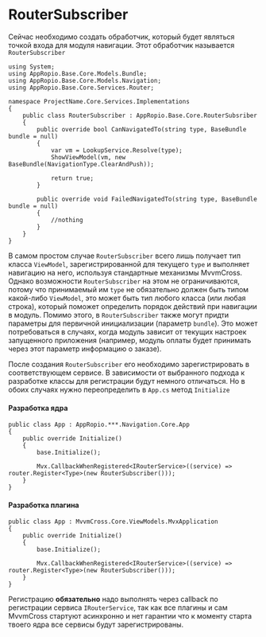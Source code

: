 # RouterSubscriber

Сейчас необходимо создать обработчик, который будет являться точкой входа для модуля навигации. Этот обработчик называется `RouterSubscriber`

```
using System;
using AppRopio.Base.Core.Models.Bundle;
using AppRopio.Base.Core.Models.Navigation;
using AppRopio.Base.Core.Services.Router;

namespace ProjectName.Core.Services.Implementations
{
    public class RouterSubscriber : AppRopio.Base.Core.RouterSubsriber
    {
        public override bool CanNavigatedTo(string type, BaseBundle bundle = null)
        {
            var vm = LookupService.Resolve(type);
            ShowViewModel(vm, new BaseBundle(NavigationType.ClearAndPush));

            return true;
        }

        public override void FailedNavigatedTo(string type, BaseBundle bundle = null)
        {
            //nothing
        }
    }
}
```

В самом простом случае `RouterSubscriber` всего лишь получает тип класса `ViewModel`, зарегистрированной для текущего `type` и выполняет навигацию на него, используя стандартные механизмы MvvmCross. Однако возможности `RouterSubscriber` на этом не ограничиваются, потому что принимаемый им `type` не обязательно должен быть типом какой-либо `ViewModel`, это может быть тип любого класса \(или любая строка\), который поможет определить порядок действий при навигации в модуль. Помимо этого, в `RouterSubscriber` также могут придти параметры для первичной инициализации \(параметр `bundle`\). Это может потребоваться в случаях, когда модуль зависит от текущих настроек запущенного приложения \(например, модуль оплаты будет принимать через этот параметр информацию о заказе\).

После создания `RouterSubscriber` его необходимо зарегистрировать в соответствующем сервисе. В зависимости от выбранного подхода к разработке классы для регистрации будут немного отличаться. Но в обоих случаях нужно переопределить в `App.cs` метод `Initialize`

#### Разработка ядра

```
public class App : AppRopio.***.Navigation.Core.App
{
    public override Initialize()
    {
        base.Initialize();
        
        Mvx.CallbackWhenRegistered<IRouterService>((service) => router.Register<Type>(new RouterSubscriber()));
    }
}
```

#### Разработка плагина

```
public class App : MvvmCross.Core.ViewModels.MvxApplication
{
    public override Initialize()
    {
        base.Initialize();
        
        Mvx.CallbackWhenRegistered<IRouterService>((service) => router.Register<Type>(new RouterSubscriber()));
    }
}
```

Регистрацию **обязательно** надо выполнять через callback по регистрации сервиса `IRouterService`, так как все плагины и сам MvvmCross стартуют асинхронно и нет гарантии что к моменту старта твоего ядра все сервисы будут зарегистрированы.

